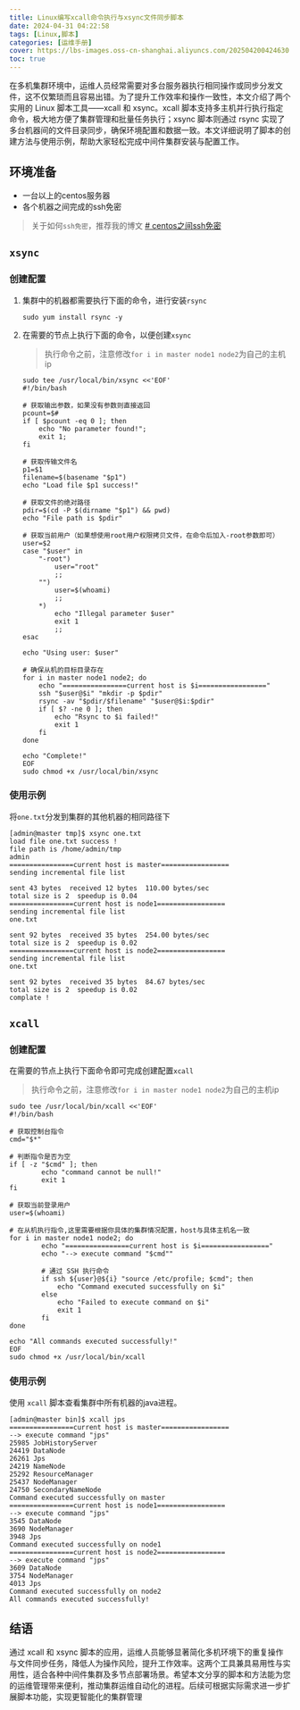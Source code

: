 ```yaml
---
title: Linux编写xcall命令执行与xsync文件同步脚本
date: 2024-04-31 04:22:58
tags: [Linux,脚本]
categories: [运维手册]
cover: https://lbs-images.oss-cn-shanghai.aliyuncs.com/202504200424630.png
toc: true
---
```


在多机集群环境中，运维人员经常需要对多台服务器执行相同操作或同步分发文件，这不仅繁琐而且容易出错。为了提升工作效率和操作一致性，本文介绍了两个实用的 Linux 脚本工具——xcall 和 xsync。xcall 脚本支持多主机并行执行指定命令，极大地方便了集群管理和批量任务执行；xsync 脚本则通过 rsync 实现了多台机器间的文件目录同步，确保环境配置和数据一致。本文详细说明了脚本的创建方法与使用示例，帮助大家轻松完成中间件集群安装与配置工作。

<!-- more -->

## 环境准备

- 一台以上的centos服务器
- 各个机器之间完成的ssh免密

> 关于如何`ssh免密`，推荐我的博文 [# centos之间ssh免密](https://liboshuai.icu/pages/Linux%E5%A4%9A%E5%8F%B0%E6%9C%8D%E5%8A%A1%E5%99%A8%E4%B9%8B%E9%97%B4%E5%85%8D%E5%AF%86%E7%99%BB%E5%BD%95/)

## `xsync`

### 创建配置

1. 集群中的机器都需要执行下面的命令，进行安装`rsync`
    ```shell
    sudo yum install rsync -y
    ```

2. 在需要的节点上执行下面的命令，以便创建`xsync`
   > 执行命令之前，注意修改`for i in master node1 node2`为自己的主机ip

   ```
   sudo tee /usr/local/bin/xsync <<'EOF'
   #!/bin/bash
   
   # 获取输出参数，如果没有参数则直接返回
   pcount=$#
   if [ $pcount -eq 0 ]; then
       echo "No parameter found!";
       exit 1;
   fi
   
   # 获取传输文件名
   p1=$1
   filename=$(basename "$p1")
   echo "Load file $p1 success!"
   
   # 获取文件的绝对路径
   pdir=$(cd -P $(dirname "$p1") && pwd)
   echo "File path is $pdir"
   
   # 获取当前用户（如果想使用root用户权限拷贝文件，在命令后加入-root参数即可）
   user=$2
   case "$user" in
       "-root")
           user="root"
           ;;
       "")
           user=$(whoami)
           ;;
       *)
           echo "Illegal parameter $user"
           exit 1
           ;;
   esac
   
   echo "Using user: $user"
   
   # 确保从机的目标目录存在
   for i in master node1 node2; do
       echo "================current host is $i================="
       ssh "$user@$i" "mkdir -p $pdir"
       rsync -av "$pdir/$filename" "$user@$i:$pdir"
       if [ $? -ne 0 ]; then
           echo "Rsync to $i failed!"
           exit 1
       fi
   done
   
   echo "Complete!"
   EOF
   sudo chmod +x /usr/local/bin/xsync
   ```

### 使用示例
将`one.txt`分发到集群的其他机器的相同路径下
```shell
[admin@master tmp]$ xsync one.txt 
load file one.txt success !
file path is /home/admin/tmp
admin
================current host is master=================
sending incremental file list

sent 43 bytes  received 12 bytes  110.00 bytes/sec
total size is 2  speedup is 0.04
================current host is node1=================
sending incremental file list
one.txt

sent 92 bytes  received 35 bytes  254.00 bytes/sec
total size is 2  speedup is 0.02
================current host is node2=================
sending incremental file list
one.txt

sent 92 bytes  received 35 bytes  84.67 bytes/sec
total size is 2  speedup is 0.02
complate !
```

## `xcall`

### 创建配置

在需要的节点上执行下面命令即可完成创建配置`xcall`
> 执行命令之前，注意修改`for i in master node1 node2`为自己的主机ip

```
sudo tee /usr/local/bin/xcall <<'EOF'
#!/bin/bash

# 获取控制台指令
cmd="$*"

# 判断指令是否为空
if [ -z "$cmd" ]; then
        echo "command cannot be null!"
        exit 1
fi

# 获取当前登录用户
user=$(whoami)

# 在从机执行指令,这里需要根据你具体的集群情况配置，host与具体主机名一致
for i in master node1 node2; do
        echo "================current host is $i================="
        echo "--> execute command "$cmd""

        # 通过 SSH 执行命令
        if ssh ${user}@${i} "source /etc/profile; $cmd"; then
            echo "Command executed successfully on $i"
        else
            echo "Failed to execute command on $i"
            exit 1
        fi
done

echo "All commands executed successfully!"
EOF
sudo chmod +x /usr/local/bin/xcall
```

### 使用示例
使用 `xcall` 脚本查看集群中所有机器的java进程。
```shell
[admin@master bin]$ xcall jps
================current host is master=================
--> execute command "jps"
25985 JobHistoryServer
24419 DataNode
26261 Jps
24219 NameNode
25292 ResourceManager
25437 NodeManager
24750 SecondaryNameNode
Command executed successfully on master
================current host is node1=================
--> execute command "jps"
3545 DataNode
3690 NodeManager
3948 Jps
Command executed successfully on node1
================current host is node2=================
--> execute command "jps"
3609 DataNode
3754 NodeManager
4013 Jps
Command executed successfully on node2
All commands executed successfully!
```

## 结语

通过 xcall 和 xsync 脚本的应用，运维人员能够显著简化多机环境下的重复操作与文件同步任务，降低人为操作风险，提升工作效率。这两个工具兼具易用性与实用性，适合各种中间件集群及多节点部署场景。希望本文分享的脚本和方法能为您的运维管理带来便利，推动集群运维自动化的进程。后续可根据实际需求进一步扩展脚本功能，实现更智能化的集群管理
